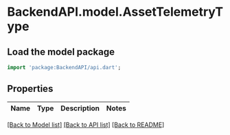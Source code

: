 # BackendAPI.model.AssetTelemetryType

## Load the model package
```dart
import 'package:BackendAPI/api.dart';
```

## Properties
 Name | Type | Description | Notes 
------|------|-------------|-------

[[Back to Model list]](../README.md#documentation-for-models) [[Back to API list]](../README.md#documentation-for-api-endpoints) [[Back to README]](../README.md)


